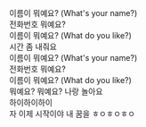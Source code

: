 이름이 뭐예요? (What's your name?)  
전화번호 뭐예요?  
이름이 뭐예요? (What do you like?)  
시간 좀 내줘요  
이름이 뭐예요? (What's your name?)  
전화번호 뭐예요?  
이름이 뭐예요? (What do you like?)  
뭐예요? 뭐예요? 나랑 놀아요   
하이하이하이  
자 이제 시작이야 내 꿈을
ㅎㅇㅎㅇㅎㅇ
